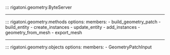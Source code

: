 
::: rigatoni.geometry.ByteServer

---


::: rigatoni.geometry.methods
    options:
        members:
        - build_geometry_patch
        - build_entity
        - create_instances
        - update_entity
        - add_instances
        - geometry_from_mesh
        - export_mesh

---


::: rigatoni.geometry.objects
    options:
        members:
        - GeometryPatchInput
